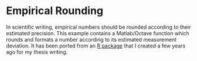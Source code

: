 # Empirical Rounding

In scientific writing, empirical numbers should be rounded according to their estimated precision.
This example contains a Matlab/Octave function which rounds and formats a number according to its estimated measurement deviation.
It has been ported from an [R package][mpformatr] that I created a few years ago for my thesis writing.

[mpformatr]: https://github.com/tamaracha/mpformatr
